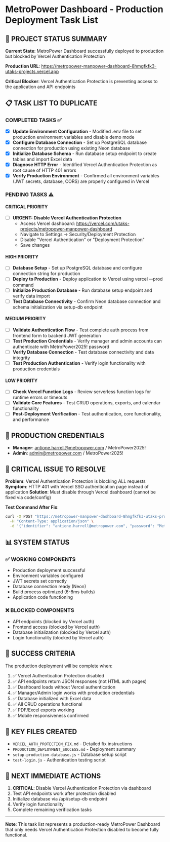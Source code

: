 # MetroPower Dashboard - Production Deployment Task List

## 🎯 **PROJECT STATUS SUMMARY**

**Current State**: MetroPower Dashboard successfully deployed to production but blocked by Vercel Authentication Protection

**Production URL**: https://metropower-manpower-dashboard-8hmgfkfk3-utaks-projects.vercel.app

**Critical Blocker**: Vercel Authentication Protection is preventing access to the application and API endpoints

## 📋 **TASK LIST TO DUPLICATE**

### **COMPLETED TASKS** ✅
- [x] **Update Environment Configuration** - Modified .env file to set production environment variables and disable demo mode
- [x] **Configure Database Connection** - Set up PostgreSQL database connection for production using existing Neon database  
- [x] **Initialize Database Schema** - Run database setup endpoint to create tables and import Excel data
- [x] **Diagnose HTTP Error** - Identified Vercel Authentication Protection as root cause of HTTP 401 errors
- [x] **Verify Production Environment** - Confirmed all environment variables (JWT secrets, database, CORS) are properly configured in Vercel

### **PENDING TASKS** ⚠️

#### **CRITICAL PRIORITY**
- [ ] **URGENT: Disable Vercel Authentication Protection**
  - Access Vercel dashboard: https://vercel.com/utaks-projects/metropower-manpower-dashboard
  - Navigate to Settings → Security/Deployment Protection
  - Disable "Vercel Authentication" or "Deployment Protection"
  - Save changes

#### **HIGH PRIORITY** 
- [ ] **Database Setup** - Set up PostgreSQL database and configure connection string for production
- [ ] **Deploy to Production** - Deploy application to Vercel using vercel --prod command  
- [ ] **Initialize Production Database** - Run database setup endpoint and verify data import
- [ ] **Test Database Connectivity** - Confirm Neon database connection and schema initialization via setup-db endpoint

#### **MEDIUM PRIORITY**
- [ ] **Validate Authentication Flow** - Test complete auth process from frontend form to backend JWT generation
- [ ] **Test Production Credentials** - Verify manager and admin accounts can authenticate with MetroPower2025! password
- [ ] **Verify Database Connection** - Test database connectivity and data integrity
- [ ] **Test Production Authentication** - Verify login functionality with production credentials

#### **LOW PRIORITY**
- [ ] **Check Vercel Function Logs** - Review serverless function logs for runtime errors or timeouts
- [ ] **Validate Core Features** - Test CRUD operations, exports, and calendar functionality
- [ ] **Post-Deployment Verification** - Test authentication, core functionality, and performance

## 🔐 **PRODUCTION CREDENTIALS**
- **Manager**: antione.harrell@metropower.com / MetroPower2025!
- **Admin**: admin@metropower.com / MetroPower2025!

## 🚨 **CRITICAL ISSUE TO RESOLVE**

**Problem**: Vercel Authentication Protection is blocking ALL requests
**Symptom**: HTTP 401 with Vercel SSO authentication page instead of application
**Solution**: Must disable through Vercel dashboard (cannot be fixed via code/config)

**Test Command After Fix**:
```bash
curl -X POST "https://metropower-manpower-dashboard-8hmgfkfk3-utaks-projects.vercel.app/api/auth/login" \
  -H "Content-Type: application/json" \
  -d '{"identifier": "antione.harrell@metropower.com", "password": "MetroPower2025!"}'
```

## 📊 **SYSTEM STATUS**

### **✅ WORKING COMPONENTS**
- Production deployment successful
- Environment variables configured
- JWT secrets set correctly
- Database connection ready (Neon)
- Build process optimized (6-8ms builds)
- Application code functioning

### **❌ BLOCKED COMPONENTS**
- API endpoints (blocked by Vercel auth)
- Frontend access (blocked by Vercel auth)
- Database initialization (blocked by Vercel auth)
- Login functionality (blocked by Vercel auth)

## 🎯 **SUCCESS CRITERIA**

The production deployment will be complete when:
1. ✅ Vercel Authentication Protection disabled
2. ✅ API endpoints return JSON responses (not HTML auth pages)
3. ✅ Dashboard loads without Vercel authentication
4. ✅ Manager/Admin login works with production credentials
5. ✅ Database initialized with Excel data
6. ✅ All CRUD operations functional
7. ✅ PDF/Excel exports working
8. ✅ Mobile responsiveness confirmed

## 📁 **KEY FILES CREATED**
- `VERCEL_AUTH_PROTECTION_FIX.md` - Detailed fix instructions
- `PRODUCTION_DEPLOYMENT_SUCCESS.md` - Deployment summary
- `setup-production-database.js` - Database setup script
- `test-login.js` - Authentication testing script

## 🔄 **NEXT IMMEDIATE ACTIONS**
1. **CRITICAL**: Disable Vercel Authentication Protection via dashboard
2. Test API endpoints work after protection disabled
3. Initialize database via /api/setup-db endpoint
4. Verify login functionality
5. Complete remaining verification tasks

---

**Note**: This task list represents a production-ready MetroPower Dashboard that only needs Vercel Authentication Protection disabled to become fully functional.
